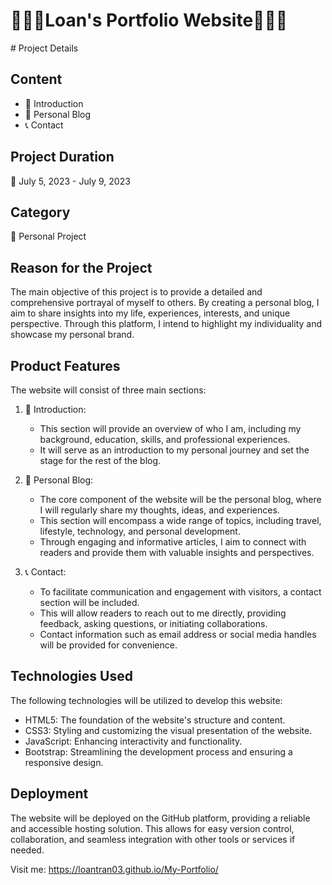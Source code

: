 <h1>🌻🌻🌻Loan's Portfolio Website🌻🌻🌻</h1>
# Project Details

## Content
- 📄 Introduction
- 📝 Personal Blog
- 📞 Contact

## Project Duration
📅 July 5, 2023 - July 9, 2023

## Category
🔖 Personal Project

## Reason for the Project
The main objective of this project is to provide a detailed and comprehensive portrayal of myself to others. By creating a personal blog, I aim to share insights into my life, experiences, interests, and unique perspective. Through this platform, I intend to highlight my individuality and showcase my personal brand.

## Product Features
The website will consist of three main sections: 

1. 📄 Introduction: 
   - This section will provide an overview of who I am, including my background, education, skills, and professional experiences.
   - It will serve as an introduction to my personal journey and set the stage for the rest of the blog.

2. 📝 Personal Blog: 
   - The core component of the website will be the personal blog, where I will regularly share my thoughts, ideas, and experiences.
   - This section will encompass a wide range of topics, including travel, lifestyle, technology, and personal development.
   - Through engaging and informative articles, I aim to connect with readers and provide them with valuable insights and perspectives.

3. 📞 Contact: 
   - To facilitate communication and engagement with visitors, a contact section will be included.
   - This will allow readers to reach out to me directly, providing feedback, asking questions, or initiating collaborations.
   - Contact information such as email address or social media handles will be provided for convenience.

## Technologies Used
The following technologies will be utilized to develop this website:

- HTML5: The foundation of the website's structure and content.
- CSS3: Styling and customizing the visual presentation of the website.
- JavaScript: Enhancing interactivity and functionality.
- Bootstrap: Streamlining the development process and ensuring a responsive design.

## Deployment
The website will be deployed on the GitHub platform, providing a reliable and accessible hosting solution.
This allows for easy version control, collaboration, and seamless integration with other tools or services if needed.

Visit me: https://loantran03.github.io/My-Portfolio/


